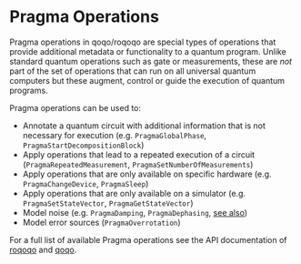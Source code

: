 # Pragma Operations

Pragma operations in qoqo/roqoqo are special types of operations that provide additional metadata or functionality to a quantum program. 
Unlike standard quantum operations such as gate or measurements, these are _not_ part of the set of operations that can run on all universal quantum computers but these augment, control or guide the execution of quantum programs.

Pragma operations can be used to:

* Annotate a quantum circuit with additional information that is not necessary for execution (e.g. `PragmaGlobalPhase`, `PragmaStartDecompositionBlock`)
* Apply operations that lead to a repeated execution of a circuit (`PragmaRepeatedMeasurement`, `PragmaSetNumberOfMeasurements`)
* Apply operations that are only available on specific hardware (e.g. `PragmaChangeDevice`, `PragmaSleep`)
* Apply operations that are only available on a simulator (e.g. `PragmaSetStateVector`, `PragmaGetStateVector`)
* Model noise (e.g. `PragmaDamping`, `PragmaDephasing`, [see also](noise.md))
* Model error sources (`PragmaOverrotation`)

For a full list of available Pragma operations see the API documentation of [roqoqo](https://docs.rs/roqoqo/latest/roqoqo/operations/index.html) 
 and [qoqo](https://hqsquantumsimulations.github.io/qoqo/python_api_docs/index.html).
